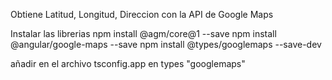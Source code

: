 Obtiene Latitud, Longitud, Direccion con la API de Google Maps

Instalar las librerias 
    npm install @agm/core@1 --save
    npm install @angular/google-maps --save
    npm install @types/googlemaps --save-dev

añadir en el archivo tsconfig.app  en types 
  "googlemaps"